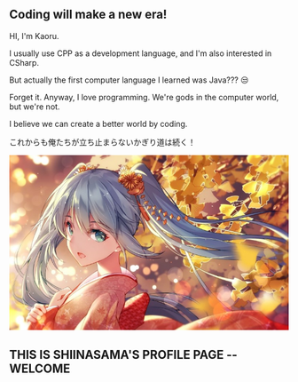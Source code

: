 
## Coding will make a new era!

HI, I'm Kaoru.

I usually use CPP as a development language, and I'm also interested in CSharp. 

But actually the first computer language I learned was Java??? 😒

Forget it. Anyway, I love programming. We're gods in the computer world, but we're not.

I believe we can create a better world by coding.

これからも俺たちが立ち止まらないかぎり道は続く！

![Pictrue](image/Miku.jpg)

## THIS IS SHIINASAMA'S PROFILE PAGE -- WELCOME

